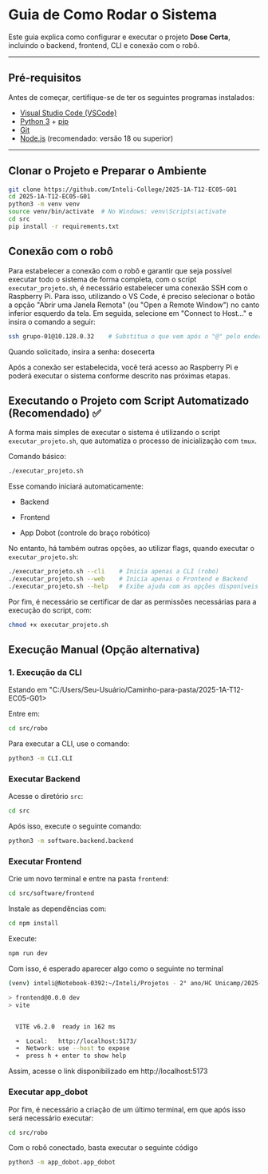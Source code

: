 # Guia de Como Rodar o Sistema

Este guia explica como configurar e executar o projeto **Dose Certa**, incluindo o backend, frontend, CLI e conexão com o robô.

---

## **Pré-requisitos**  

Antes de começar, certifique-se de ter os seguintes programas instalados:  
- [Visual Studio Code (VSCode)](https://code.visualstudio.com/)  
- [Python 3](https://www.python.org/downloads/) + [pip](https://pip.pypa.io/en/stable/installation/)  
- [Git](https://git-scm.com/downloads)  
- [Node.js](https://nodejs.org/) (recomendado: versão 18 ou superior)  

---

## **Clonar o Projeto e Preparar o Ambiente**

```bash
git clone https://github.com/Inteli-College/2025-1A-T12-EC05-G01
cd 2025-1A-T12-EC05-G01
python3 -m venv venv
source venv/bin/activate  # No Windows: venv\Scripts\activate
cd src
pip install -r requirements.txt
```

## Conexão com o robô

Para estabelecer a conexão com o robô e garantir que seja possível executar todo o sistema de forma completa, com o script ```executar_projeto.sh```, é necessário estabelecer uma conexão SSH com o Raspberry Pi. Para isso, utilizando o VS Code, é preciso selecionar o botão a opção "Abrir uma Janela Remota" (ou "Open a Remote Window") no canto inferior esquerdo da tela. Em seguida, selecione em "Connect to Host..." e insira o comando a seguir:

```bash
ssh grupo-01@10.128.0.32    # Substitua o que vem após o "@" pelo endereço de IP
```

Quando solicitado, insira a senha: dosecerta

Após a conexão ser estabelecida, você terá acesso ao Raspberry Pi e poderá executar o sistema conforme descrito nas próximas etapas.

## Executando o Projeto com Script Automatizado (Recomendado) ✅

A forma mais simples de executar o sistema é utilizando o script `executar_projeto.sh`, que automatiza o processo de inicialização com `tmux`.

Comando básico:

```bash
./executar_projeto.sh
```

Esse comando iniciará automaticamente:

- Backend

- Frontend

- App Dobot (controle do braço robótico)

No entanto, há também outras opções, ao utilizar flags, quando executar o `executar_projeto.sh`:

```bash
./executar_projeto.sh --cli    # Inicia apenas a CLI (robo)
./executar_projeto.sh --web    # Inicia apenas o Frontend e Backend
./executar_projeto.sh --help   # Exibe ajuda com as opções disponíveis
```
Por fim, é necessário se certificar de dar as permissões necessárias para a execução do script, com:

```bash
chmod +x executar_projeto.sh
```


## Execução Manual (Opção alternativa)

### 1. Execução da CLI

Estando em "C:/Users/Seu-Usuário/Caminho-para-pasta/2025-1A-T12-EC05-G01>
 
Entre em:  

```bash
cd src/robo
```
Para executar a CLI, use o comando:  

```bash
python3 -m CLI.CLI
```

### Executar Backend

Acesse o diretório `src`:

```bash
cd src
```

Após isso, execute o seguinte comando: 

```bash
python3 -m software.backend.backend
```

### Executar Frontend

Crie um novo terminal e entre na pasta `frontend`:  

```bash
cd src/software/frontend
```

Instale as dependências com:

```bash
cd npm install
```

Execute: 

```bash
npm run dev
```

Com isso, é esperado aparecer algo como o seguinte no terminal

```bash
(venv) inteli@Notebook-0392:~/Inteli/Projetos - 2° ano/HC Unicamp/2025-1A-T12-EC05-G01/src/software/frontend$ npm run dev

> frontend@0.0.0 dev
> vite


  VITE v6.2.0  ready in 162 ms

  ➜  Local:   http://localhost:5173/
  ➜  Network: use --host to expose
  ➜  press h + enter to show help
```

Assim, acesse o link disponibilizado em http://localhost:5173


### Executar app_dobot

Por fim, é necessário a criação de um último terminal, em que após isso será necessário executar:

```bash
cd src/robo
```

Com o robô conectado, basta executar o seguinte código

```bash
python3 -m app_dobot.app_dobot
```
